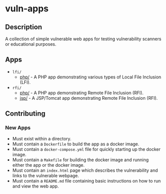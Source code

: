 # vuln-apps

## Description

A collection of simple vulnerable web apps for testing vulnerability scanners or
educational purposes.

## Apps

* `lfi/`
  * [php/](lfi/php) - A PHP app demonstrating various types of Local File
    Inclusion (LFI).
* `rfi/`
  * [php/](rfi/php) - A PHP app demonstrating Remote File Inclusion (RFI).
  * [jsp/](rfi/jsp) - A JSP/Tomcat app demonstrating Remote File Inclusion
    (RFI).

## Contributing

### New Apps

* Must exist within a directory.
* Must contain a `Dockerfile` to build the app as a docker image.
* Must contain a `docker-compose.yml` file for quickly starting up the docker
  image.
* Must contain a `Makefile` for building the docker image and running either
  the app or the docker image.
* Must contain an `index.html` page which describes the vulnerability and links
  to the vulnerable webpage.
* Must contain a `README.md` file containing basic instructions on how to run
  and view the web app.
